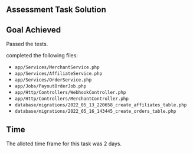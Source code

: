 ## Assessment Task Solution

## Goal Achieved
Passed the tests.

completed the following files:

* `app/Services/MerchantService.php`
* `app/Services/AffiliateService.php`
* `app/Services/OrderService.php`
* `app/Jobs/PayoutOrderJob.php`
* `app/Http/Controllers/WebhookController.php`
* `app/Http/Controllers/MerchantController.php`
* `database/migrations/2022_05_13_220658_create_affiliates_table.php`
* `database/migrations/2022_05_16_143445_create_orders_table.php`

## Time
The alloted time frame for this task was 2 days.
